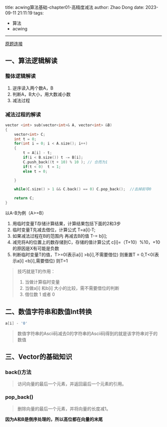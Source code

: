 title: acwing算法基础-chapter01-高精度减法
author: Zhao Dong
date: 2023-09-11 21:11:19
tags:

- 算法
- acwing

---

[原题连接](https://www.acwing.com/problem/content/794/)

## 一、算法逻辑解读

### 整体逻辑解读

1. 逆序读入两个数A，B
2. 判断A，B大小，用大数减小数
3. 减法过程

### 减法过程的解读

``` c++
vector <int> sub(vector<int>& A, vector<int> &B)
{
    vector<int> C;
    int t = 0;
    for(int i = 0; i < A.size(); i++)
    {
        t = A[i] - t;
        if(i < B.size()) t -= B[i];
        C.push_back((t + 10) % 10 ); // 合而为1
        if(t < 0)  t = 1;
        else t = 0;

    }

    while(C.size() > 1 && C.back() == 0) C.pop_back();  //去掉前导0

    return C;
}
```


以A-B为例（A>=B）
1. 用临时变量T存储计算结果，计算结果包括下面的2和3步
2. 临时变量T先减去借位，计算公式 T=a[i]-T;
3. 如果减法过程在B的范围内 再减去B的值 T-= b[i]; 
4. 减完将A的位置上的数存储到C，存储的值计算公式 c[i]=（T+10）%10，+10的原因是X有可能是负数
5. 判断临时变量T的值，T>=0(表示a[i] >b[i],不需要借位) 则重置T = 0,T<0(表示a[i] <b[i],需要借位) 则T=1

> 技巧就是T的作用：
> 	1. 当做计算临时变量 
> 	2. 当做a[i] 和b[i] 大小的比较，需不需要借位的判断
> 	3. 借位数 1 或者 0 

## 二、数值字符串和数值Int转换

``` c++
a[i] - '0'
```

> 数值字符串的Ascii码减去0的字符串的Ascii码得到的就是该字符串对于的数值
## 三、Vector的基础知识
### back()方法
> 访问向量的最后一个元素，并返回最后一个元素的引用。

### pop_back()
> 删除向量的最后一个元素，并将向量的长度减1。

**因为A和B是倒序处理的，所以高位都在向量的末尾**
